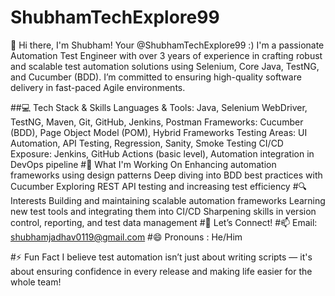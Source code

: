 # ShubhamTechExplore99

👋 Hi there, I'm Shubham! Your @ShubhamTechExplore99 :)
I'm a passionate Automation Test Engineer with over 3 years of experience in crafting robust and scalable test automation solutions using Selenium, Core Java, TestNG, and Cucumber (BDD). I’m committed to ensuring high-quality software delivery in fast-paced Agile environments.

##💻 Tech Stack & Skills
Languages & Tools: Java, Selenium WebDriver, TestNG, Maven, Git, GitHub, Jenkins, Postman
Frameworks: Cucumber (BDD), Page Object Model (POM), Hybrid Frameworks
Testing Areas: UI Automation, API Testing, Regression, Sanity, Smoke Testing
CI/CD Exposure: Jenkins, GitHub Actions (basic level), Automation integration in DevOps pipeline
#🚀 What I'm Working On
Enhancing automation frameworks using design patterns
Deep diving into BDD best practices with Cucumber
Exploring REST API testing and increasing test efficiency
#🔍 Interests
Building and maintaining scalable automation frameworks
Learning new test tools and integrating them into CI/CD
Sharpening skills in version control, reporting, and test data management
#🤝 Let’s Connect!
#📫 Email: shubhamjadhav0119@gmail.com
#😄 Pronouns : He/Him

#⚡ Fun Fact
I believe test automation isn’t just about writing scripts — it's about ensuring confidence in every release and making life easier for the whole team!

